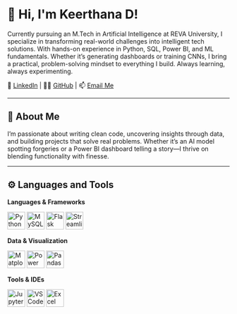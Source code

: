 # 👋 Hi, I'm Keerthana D!

Currently pursuing an M.Tech in Artificial Intelligence at REVA University, I specialize in transforming real-world challenges into intelligent tech solutions. With hands-on experience in Python, SQL, Power BI, and ML fundamentals. Whether it’s generating dashboards or training CNNs, I bring a practical, problem-solving mindset to everything I build. Always learning, always experimenting.

💼 [LinkedIn](https://www.linkedin.com/in/keerthana-d-48636a265/) | 🧑‍💻 [GitHub](https://github.com/KeerthanaD4) | 📫 [Email Me](mailto:kekee8792@gmail.com)

---

## 🧠 About Me

I’m passionate about writing clean code, uncovering insights through data, and building projects that solve real problems. Whether it’s an AI model spotting forgeries or a Power BI dashboard telling a story—I thrive on blending functionality with finesse.

---

## ⚙️ Languages and Tools

**Languages & Frameworks**  
<p align="left">
  <img src="https://img.icons8.com/color/48/000000/python.png" alt="Python" height="40"/>
  <img src="https://img.icons8.com/color/48/000000/mysql-logo.png" alt="MySQL" height="40"/>
  <img src="https://upload.wikimedia.org/wikipedia/commons/7/73/Flask_logo.svg" alt="Flask" height="40"/>
  <img src="https://img.icons8.com/color/48/000000/streamlit.png" alt="Streamlit" height="40"/>
</p>

**Data & Visualization**  
<p align="left">
  <img src="https://upload.wikimedia.org/wikipedia/commons/8/84/Matplotlib_icon.svg" alt="Matplotlib" height="40"/>
  <img src="https://img.icons8.com/color/48/000000/power-bi.png" alt="Power BI" height="40"/>
  <img src="https://upload.wikimedia.org/wikipedia/commons/e/ed/Pandas_logo.svg" alt="Pandas" height="40"/>
</p>

**Tools & IDEs**  
<p align="left">
  <img src="https://upload.wikimedia.org/wikipedia/commons/3/38/Jupyter_logo.svg" alt="Jupyter" height="40"/>
  <img src="https://cdn.worldvectorlogo.com/logos/visual-studio-code-1.svg" alt="VS Code" height="40"/>
  <img src="https://static.vecteezy.com/system/resources/previews/022/101/030/original/microsoft-excel-logo-transparent-free-png.png" alt="Excel" height="40"/>
</p>
